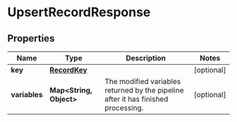 

# UpsertRecordResponse


## Properties

Name | Type | Description | Notes
------------ | ------------- | ------------- | -------------
**key** | [**RecordKey**](RecordKey.md) |  |  [optional]
**variables** | **Map&lt;String, Object&gt;** | The modified variables returned by the pipeline after it has finished processing. |  [optional]



